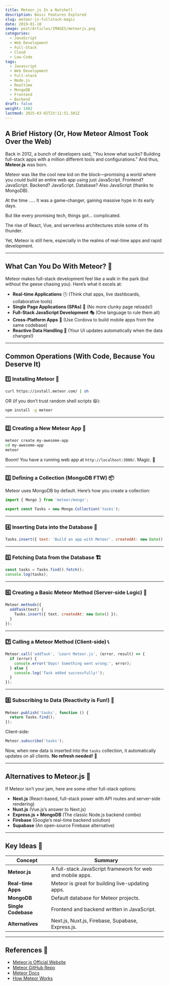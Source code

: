 ```yaml
---
title: Meteor.js In a Nutshell
description: Basic Features Explored
slug: meteor-js-fullstack-magic
date: 2019-01-10
image: post/Articles/IMAGES/meteorjs.png
categories:
  - JavaScript
  - Web Development
  - Full-Stack
  - Cloud
  - Low-Code
tags:
  - Javascript
  - Web Development
  - Full-stack
  - Node.js
  - Realtime
  - MongoDB
  - Frontend
  - Backend
draft: false
weight: 1482
lastmod: 2025-03-02T23:11:51.501Z
---
```

<!-- # Meteor.js: The Full-Stack JavaScript Magic Trick 🎩✨ -->

## A Brief History (Or, How Meteor Almost Took Over the Web)

Back in 2012, a bunch of developers said, "You know what sucks? Building full-stack apps with a million different tools and configurations." And thus, **Meteor.js** was born.

Meteor was like the cool new kid on the block—promising a world where you could build an entire web app using just JavaScript. Frontend? JavaScript. Backend? JavaScript. Database? Also JavaScript (thanks to MongoDB).

At the time ..... It was a game-changer, gaining massive hype in its early days.

But like every promising tech, things got... complicated.

The rise of React, Vue, and serverless architectures stole some of its thunder.

Yet, Meteor is still here, especially in the realms of real-time apps and rapid development.

***

## What Can You Do With Meteor? 🤔

Meteor makes full-stack development feel like a walk in the park (but without the geese chasing you). Here’s what it excels at:

* **Real-time Applications** 🕒 (Think chat apps, live dashboards, collaborative tools)
* **Single Page Applications (SPAs)** 📄 (No more clunky page reloads!)
* **Full-Stack JavaScript Development** 🎭 (One language to rule them all)
* **Cross-Platform Apps** 📱 (Use Cordova to build mobile apps from the same codebase)
* **Reactive Data Handling** 🔄 (Your UI updates automatically when the data changes!)

***

## Common Operations (With Code, Because You Deserve It)

### 1️⃣ Installing Meteor 🚀

```sh
curl https://install.meteor.com/ | sh
```

OR (if you don’t trust random shell scripts 😆):

```sh
npm install -g meteor
```

***

### 2️⃣ Creating a New Meteor App 🎉

```sh
meteor create my-awesome-app
cd my-awesome-app
meteor
```

Boom! You have a running web app at `http://localhost:3000/`. Magic. 🎩

***

### 3️⃣ Defining a Collection (MongoDB FTW) 📦

Meteor uses MongoDB by default. Here’s how you create a collection:

```js
import { Mongo } from 'meteor/mongo';

export const Tasks = new Mongo.Collection('tasks');
```

***

### 4️⃣ Inserting Data into the Database 📜

```js
Tasks.insert({ text: 'Build an app with Meteor', createdAt: new Date() });
```

***

### 5️⃣ Fetching Data from the Database 🏗️

```js
const tasks = Tasks.find().fetch();
console.log(tasks);
```

***

### 6️⃣ Creating a Basic Meteor Method (Server-side Logic) 🔧

```js
Meteor.methods({
  addTask(text) {
    Tasks.insert({ text, createdAt: new Date() });
  }
});
```

***

### 7️⃣ Calling a Meteor Method (Client-side) 📞

```js
Meteor.call('addTask', 'Learn Meteor.js', (error, result) => {
  if (error) {
    console.error('Oops! Something went wrong:', error);
  } else {
    console.log('Task added successfully!');
  }
});
```

***

### 8️⃣ Subscribing to Data (Reactivity is Fun!) 🎢

```js
Meteor.publish('tasks', function () {
  return Tasks.find();
});
```

Client-side:

```js
Meteor.subscribe('tasks');
```

Now, when new data is inserted into the `tasks` collection, it automatically updates on all clients. **No refresh needed!** 🚀

***

## Alternatives to Meteor.js 🧐

If Meteor isn’t your jam, here are some other full-stack options:

* **Next.js** (React-based, full-stack power with API routes and server-side rendering)
* **Nuxt.js** (Vue.js’s answer to Next.js)
* **Express.js + MongoDB** (The classic Node.js backend combo)
* **Firebase** (Google’s real-time backend solution)
* **Supabase** (An open-source Firebase alternative)

***

<!-- 
## Conclusion 🎯

Meteor.js is still alive and kicking, especially if you need real-time reactivity with minimal setup. It may not be the "hottest" framework in 2026, but it's still an insanely powerful tool when used correctly.

If you’re looking for something that lets you build a full-stack app **fast** (without needing a PhD in JavaScript frameworks), **Meteor is still a solid choice**. Give it a spin, and who knows? You might just fall in love with it. 💙

--- -->

## Key Ideas 🔑

| Concept             | Summary                                                    |
| ------------------- | ---------------------------------------------------------- |
| **Meteor.js**       | A full-stack JavaScript framework for web and mobile apps. |
| **Real-time Apps**  | Meteor is great for building live-updating apps.           |
| **MongoDB**         | Default database for Meteor projects.                      |
| **Single Codebase** | Frontend and backend written in JavaScript.                |
| **Alternatives**    | Next.js, Nuxt.js, Firebase, Supabase, Express.js.          |

***

## References 🔗

* [Meteor.js Official Website](https://www.meteor.com/)
* [Meteor GitHub Repo](https://github.com/meteor/meteor)
* [Meteor Docs](https://docs.meteor.com/)
* [How Meteor Works](https://www.meteor.com/why-meteor)
